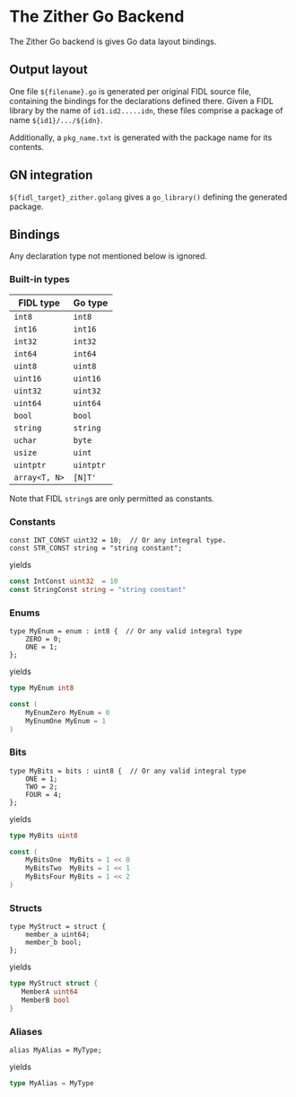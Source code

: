 # The Zither Go Backend

The Zither Go backend is gives Go data layout bindings.

## Output layout

One file `${filename}.go` is generated per original FIDL source file,
containing the bindings for the declarations defined there. Given a FIDL
library by the name of `id1.id2.....idn`, these files comprise a package of
name `${id1}/.../${idn}`.

Additionally, a `pkg_name.txt` is generated with the package name for its
contents.

## GN integration

`${fidl_target}_zither.golang` gives a `go_library()` defining the generated
package.

## Bindings

Any declaration type not mentioned below is ignored.

### Built-in types

| FIDL type     | Go type   |
| ------------- | --------- |
| `int8`        | `int8`    |
| `int16`       | `int16`   |
| `int32`       | `int32`   |
| `int64`       | `int64`   |
| `uint8`       | `uint8`   |
| `uint16`      | `uint16`  |
| `uint32`      | `uint32`  |
| `uint64`      | `uint64`  |
| `bool`        | `bool`    |
| `string`      | `string`  |
| `uchar`       | `byte`    |
| `usize`       | `uint`    |
| `uintptr`     | `uintptr` |
| `array<T, N>` | `[N]T'`   |

Note that FIDL `string`s are only permitted as constants.

### Constants

```fidl
const INT_CONST uint32 = 10;  // Or any integral type.
const STR_CONST string = "string constant";
```

yields

```go
const IntConst uint32  = 10
const StringConst string = "string constant"
```

### Enums

```fidl
type MyEnum = enum : int8 {  // Or any valid integral type
    ZERO = 0;
    ONE = 1;
};
```

yields

```go
type MyEnum int8

const (
    MyEnumZero MyEnum = 0
    MyEnumOne MyEnum = 1
)
```

### Bits

```fidl
type MyBits = bits : uint8 {  // Or any valid integral type
    ONE = 1;
    TWO = 2;
    FOUR = 4;
};
```

yields

```go
type MyBits uint8

const (
    MyBitsOne  MyBits = 1 << 0
    MyBitsTwo  MyBits = 1 << 1
    MyBitsFour MyBits = 1 << 2
)
```

### Structs

```fidl
type MyStruct = struct {
    member_a uint64;
    member_b bool;
};
```

yields

```go
type MyStruct struct {
   MemberA uint64
   MemberB bool
}
```

### Aliases

```fidl
alias MyAlias = MyType;
```

yields

```go
type MyAlias = MyType
```
